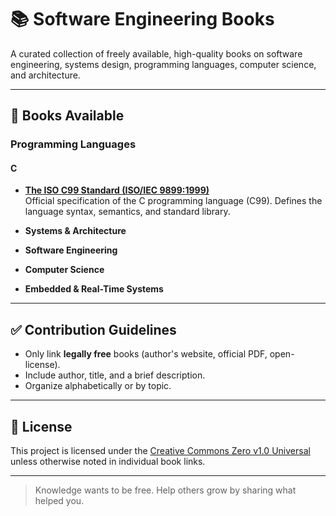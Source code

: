 # 📚 Software Engineering Books

A curated collection of freely available, high-quality books on software engineering, systems design, programming languages, computer science, and architecture.

---

## 📘 Books Available

### Programming Languages

#### C
- **[The ISO C99 Standard (ISO/IEC 9899:1999)](https://www.dii.uchile.cl/~daespino/files/Iso_C_1999_definition.pdf?utm_source=chatgpt.com)**  
  Official specification of the C programming language (C99). Defines the language syntax, semantics, and standard library.


- **Systems & Architecture**


- **Software Engineering**
 

- **Computer Science**
 

- **Embedded & Real-Time Systems**

---

## ✅ Contribution Guidelines

- Only link **legally free** books (author's website, official PDF, open-license).
- Include author, title, and a brief description.
- Organize alphabetically or by topic.

---

## 📖 License

This project is licensed under the [Creative Commons Zero v1.0 Universal](LICENSE) unless otherwise noted in individual book links.

---

> Knowledge wants to be free. Help others grow by sharing what helped you.
